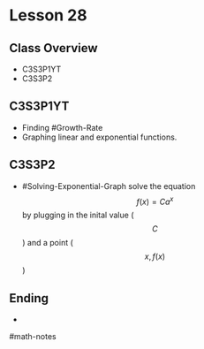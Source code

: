 # Lesson 28
## Class Overview
- C3S3P1YT
- C3S3P2

## C3S3P1YT
- Finding #Growth-Rate
- Graphing linear and exponential functions.

## C3S3P2
- #Solving-Exponential-Graph solve the equation $$f(x)=Ca^x$$ by plugging in the inital value ($$C$$) and a point ($$x,f(x)$$)

## Ending
- 

#math-notes
